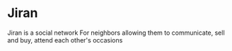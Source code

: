# Jiran
Jiran is a social network For neighbors allowing them to communicate, sell and buy, attend each other's occasions
